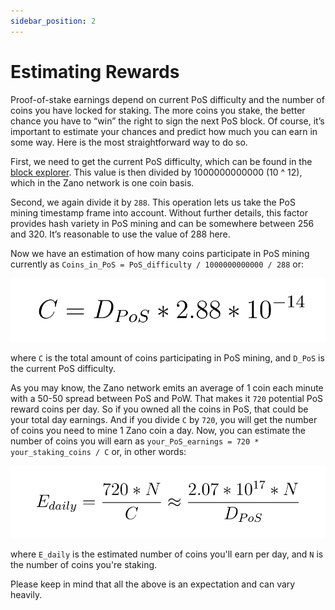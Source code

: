 ```yaml
---
sidebar_position: 2
---
```


# Estimating Rewards

Proof-of-stake earnings depend on current PoS difficulty and the number of coins you have locked for staking. The more coins you stake, the better chance you have to “win” the right to sign the next PoS block. Of course, it’s important to estimate your chances and predict how much you can earn in some way. Here is the most straightforward way to do so.

First, we need to get the current PoS difficulty, which can be found in the [block explorer](https://explorer.zano.org/). This value is then divided by 1000000000000 (10 ^ 12), which in the Zano network is one coin basis.

Second, we again divide it by `288`. This operation lets us take the PoS mining timestamp frame into account. Without further details, this factor provides hash variety in PoS mining and can be somewhere between 256 and 320. It’s reasonable to use the value of 288 here.

Now we have an estimation of how many coins participate in PoS mining currently as `Coins_in_PoS = PoS_difficulty / 1000000000000 / 288` or:

![alt coins-in-pos](../../static/img/mine/estimating-pos-earning/coins-in-pos.png "coins-in-pos")

where `C` is the total amount of coins participating in PoS mining, and `D_PoS` is the current PoS difficulty.

As you may know, the Zano network emits an average of 1 coin each minute with a 50-50 spread between PoS and PoW. That makes it `720` potential PoS reward coins per day. So if you owned all the coins in PoS, that could be your total day earnings. And if you divide `C` by `720`, you will get the number of coins you need to mine 1 Zano coin a day. Now, you can estimate the number of coins you will earn as `your_PoS_earnings = 720 * your_staking_coins / C` or, in other words:

![alt pos-earnings](../../static/img/mine/estimating-pos-earning/pos-earnings.png "pos-earnings")

where `E_daily` is the estimated number of coins you'll earn per day, and `N` is the number of coins you're staking.

Please keep in mind that all the above is an expectation and can vary heavily.
